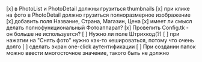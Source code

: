 [x] в PhotoList и PhotoDetail должны грузиться thumbnails
[x] при клике на фото в PhotoDetail должно грузиться полноразмерное изображение
[x] добавить поля Название, Страна, Магазин, Цена
[x] имеет ли смысл делать полнофункциональный Фотоаппарат?
[x] Провепить Config.tk - он больше не используется?
[ ] Нужно ли поле Штрихкод(?)
[ ] при нажатии на "Снять фото" нужно как-то кешироваться, потому что очень долго
[ ] сделать экран one-click аутентификации
[ ] При создании папок можно ввести многосточное значение, такого быть не должно